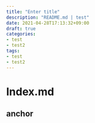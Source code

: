 ```yaml
---
title: "Enter title"
description: "README.md | test"
date: 2021-04-28T17:13:32+09:00
draft: true
categories: 
- test
- test2
tags: 
- test
- test2
---
```


# Index.md
## anchor